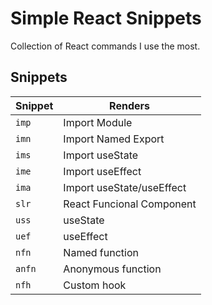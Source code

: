 # Simple React Snippets

Collection of React commands I use the most.

## Snippets

| Snippet | Renders                          |
| ------- | -------------------------------- |
| `imp`   | Import Module                    |
| `imn`   | Import Named Export              |
| `ims `  | Import useState                  |
| `ime`   | Import useEffect                 |
| `ima`   | Import useState/useEffect        |
| `slr`   | React Funcional Component        |
| `uss`   | useState                         |
| `uef`   | useEffect                        |
| `nfn`   | Named function                   |
| `anfn`  | Anonymous function               |
| `nfh`   | Custom hook                      |

